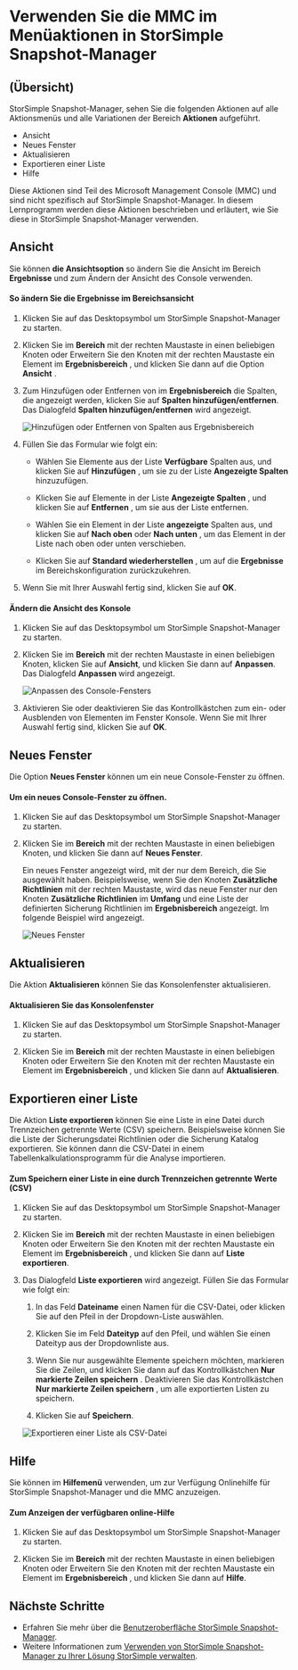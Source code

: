 <properties 
   pageTitle="StorSimple Snapshot-Manager MMC im Menüaktionen | Microsoft Azure"
   description="Beschreibt, wie die standardmäßige Microsoft Management Console (MMC) im Menüaktionen in StorSimple Snapshot-Manager verwenden."
   services="storsimple"
   documentationCenter="NA"
   authors="SharS"
   manager="carmonm"
   editor="" />
<tags 
   ms.service="storsimple"
   ms.devlang="NA"
   ms.topic="article"
   ms.tgt_pltfrm="NA"
   ms.workload="TBD"
   ms.date="04/25/2016"
   ms.author="v-sharos" />

# <a name="use-the-mmc-menu-actions-in-storsimple-snapshot-manager"></a>Verwenden Sie die MMC im Menüaktionen in StorSimple Snapshot-Manager

## <a name="overview"></a>(Übersicht)

StorSimple Snapshot-Manager, sehen Sie die folgenden Aktionen auf alle Aktionsmenüs und alle Variationen der Bereich **Aktionen** aufgeführt. 

- Ansicht
- Neues Fenster 
- Aktualisieren 
- Exportieren einer Liste 
- Hilfe 

Diese Aktionen sind Teil des Microsoft Management Console (MMC) und sind nicht spezifisch auf StorSimple Snapshot-Manager. In diesem Lernprogramm werden diese Aktionen beschrieben und erläutert, wie Sie diese in StorSimple Snapshot-Manager verwenden.

## <a name="view"></a>Ansicht

Sie können **die Ansichtsoption** so ändern Sie die Ansicht im Bereich **Ergebnisse** und zum Ändern der Ansicht des Console verwenden. 

#### <a name="to-change-the-results-pane-view"></a>So ändern Sie die Ergebnisse im Bereichsansicht

1. Klicken Sie auf das Desktopsymbol um StorSimple Snapshot-Manager zu starten.

2. Klicken Sie im **Bereich** mit der rechten Maustaste in einen beliebigen Knoten oder Erweitern Sie den Knoten mit der rechten Maustaste ein Element im **Ergebnisbereich** , und klicken Sie dann auf die Option **Ansicht** . 

3. Zum Hinzufügen oder Entfernen von im **Ergebnisbereich** die Spalten, die angezeigt werden, klicken Sie auf **Spalten hinzufügen/entfernen**. Das Dialogfeld **Spalten hinzufügen/entfernen** wird angezeigt.

    ![Hinzufügen oder Entfernen von Spalten aus Ergebnisbereich](./media/storsimple-snapshot-manager-mmc-menu/HCS_SSM_Add_remove_columns.png) 

4. Füllen Sie das Formular wie folgt ein:

    - Wählen Sie Elemente aus der Liste **Verfügbare** Spalten aus, und klicken Sie auf **Hinzufügen** , um sie zu der Liste **Angezeigte Spalten** hinzuzufügen. 

    - Klicken Sie auf Elemente in der Liste **Angezeigte Spalten** , und klicken Sie auf **Entfernen** , um sie aus der Liste entfernen. 

    - Wählen Sie ein Element in der Liste **angezeigte** Spalten aus, und klicken Sie auf **Nach oben** oder **Nach unten** , um das Element in der Liste nach oben oder unten verschieben. 

    - Klicken Sie auf **Standard wiederherstellen** , um auf die **Ergebnisse** im Bereichskonfiguration zurückzukehren. 

5. Wenn Sie mit Ihrer Auswahl fertig sind, klicken Sie auf **OK**. 

#### <a name="to-change-the-console-window-view"></a>Ändern die Ansicht des Konsole

1. Klicken Sie auf das Desktopsymbol um StorSimple Snapshot-Manager zu starten.

2. Klicken Sie im **Bereich** mit der rechten Maustaste in einen beliebigen Knoten, klicken Sie auf **Ansicht**, und klicken Sie dann auf **Anpassen**. Das Dialogfeld **Anpassen** wird angezeigt.

    ![Anpassen des Console-Fensters](./media/storsimple-snapshot-manager-mmc-menu/HCS_SSM_Customize.png) 

3. Aktivieren Sie oder deaktivieren Sie das Kontrollkästchen zum ein- oder Ausblenden von Elementen im Fenster Konsole. Wenn Sie mit Ihrer Auswahl fertig sind, klicken Sie auf **OK**.

## <a name="new-window-from-here"></a>Neues Fenster

Die Option **Neues Fenster** können um ein neue Console-Fenster zu öffnen.

#### <a name="to-open-a-new-console-window"></a>Um ein neues Console-Fenster zu öffnen.

1. Klicken Sie auf das Desktopsymbol um StorSimple Snapshot-Manager zu starten.

2. Klicken Sie im **Bereich** mit der rechten Maustaste in einen beliebigen Knoten, und klicken Sie dann auf **Neues Fenster**. 

    Ein neues Fenster angezeigt wird, mit der nur dem Bereich, die Sie ausgewählt haben. Beispielsweise, wenn Sie den Knoten **Zusätzliche Richtlinien** mit der rechten Maustaste, wird das neue Fenster nur den Knoten **Zusätzliche Richtlinien** im **Umfang** und eine Liste der definierten Sicherung Richtlinien im **Ergebnisbereich** angezeigt. Im folgende Beispiel wird angezeigt.

    ![Neues Fenster](./media/storsimple-snapshot-manager-mmc-menu/HCS_SSM_NewWindow.png) 
 
## <a name="refresh"></a>Aktualisieren

Die Aktion **Aktualisieren** können Sie das Konsolenfenster aktualisieren.

#### <a name="to-update-the-console-window"></a>Aktualisieren Sie das Konsolenfenster

1. Klicken Sie auf das Desktopsymbol um StorSimple Snapshot-Manager zu starten.

2. Klicken Sie im **Bereich** mit der rechten Maustaste in einen beliebigen Knoten oder Erweitern Sie den Knoten mit der rechten Maustaste ein Element im **Ergebnisbereich** , und klicken Sie dann auf **Aktualisieren**. 

## <a name="export-list"></a>Exportieren einer Liste

Die Aktion **Liste exportieren** können Sie eine Liste in eine Datei durch Trennzeichen getrennte Werte (CSV) speichern. Beispielsweise können Sie die Liste der Sicherungsdatei Richtlinien oder die Sicherung Katalog exportieren. Sie können dann die CSV-Datei in einem Tabellenkalkulationsprogramm für die Analyse importieren.

#### <a name="to-save-a-list-in-a-comma-separated-value-csv-file"></a>Zum Speichern einer Liste in eine durch Trennzeichen getrennte Werte (CSV)

1. Klicken Sie auf das Desktopsymbol um StorSimple Snapshot-Manager zu starten. 

2. Klicken Sie im **Bereich** mit der rechten Maustaste in einen beliebigen Knoten oder Erweitern Sie den Knoten mit der rechten Maustaste ein Element im **Ergebnisbereich** , und klicken Sie dann auf **Liste exportieren**. 

3. Das Dialogfeld **Liste exportieren** wird angezeigt. Füllen Sie das Formular wie folgt ein: 

    1. In das Feld **Dateiname** einen Namen für die CSV-Datei, oder klicken Sie auf den Pfeil in der Dropdown-Liste auswählen.

    2. Klicken Sie im Feld **Dateityp** auf den Pfeil, und wählen Sie einen Dateityp aus der Dropdownliste aus.

    3. Wenn Sie nur ausgewählte Elemente speichern möchten, markieren Sie die Zeilen, und klicken Sie dann auf das Kontrollkästchen **Nur markierte Zeilen speichern** . Deaktivieren Sie das Kontrollkästchen **Nur markierte Zeilen speichern** , um alle exportierten Listen zu speichern.

    4. Klicken Sie auf **Speichern**.

    ![Exportieren einer Liste als CSV-Datei](./media/storsimple-snapshot-manager-mmc-menu/HCS_SSM_Export_List.png) 
 
## <a name="help"></a>Hilfe

Sie können im **Hilfemenü** verwenden, um zur Verfügung Onlinehilfe für StorSimple Snapshot-Manager und die MMC anzuzeigen.

#### <a name="to-view-available-online-help"></a>Zum Anzeigen der verfügbaren online-Hilfe

1. Klicken Sie auf das Desktopsymbol um StorSimple Snapshot-Manager zu starten.

2. Klicken Sie im **Bereich** mit der rechten Maustaste in einen beliebigen Knoten oder Erweitern Sie den Knoten mit der rechten Maustaste ein Element im **Ergebnisbereich** , und klicken Sie dann auf **Hilfe**. 

## <a name="next-steps"></a>Nächste Schritte

- Erfahren Sie mehr über die [Benutzeroberfläche StorSimple Snapshot-Manager](storsimple-use-snapshot-manager.md).
- Weitere Informationen zum [Verwenden von StorSimple Snapshot-Manager zu Ihrer Lösung StorSimple verwalten](storsimple-snapshot-manager-admin.md).
